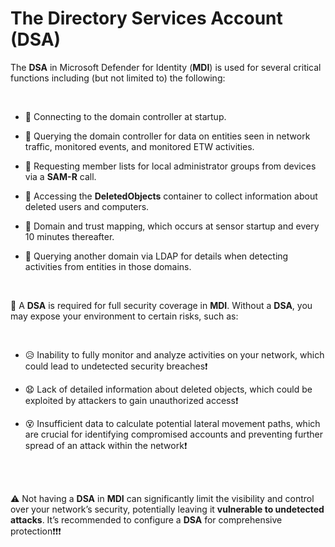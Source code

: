 # The Directory Services Account (DSA)

The **DSA** in Microsoft Defender for Identity (**MDI**) is used for several critical functions including (but not limited to) the following:

<br/>

- &#128272; Connecting to the domain controller at startup.

- &#128272; Querying the domain controller for data on entities seen in network traffic, monitored events, and monitored ETW activities.

- &#128272; Requesting member lists for local administrator groups from devices via a **SAM-R** call.

- &#128272; Accessing the **DeletedObjects** container to collect information about deleted users and computers.

- &#128272; Domain and trust mapping, which occurs at sensor startup and every 10 minutes thereafter.

- &#128272; Querying another domain via LDAP for details when detecting activities from entities in those domains.

<br/>

&#128273; A **DSA** is required for full security coverage in **MDI**. Without a **DSA**, you may expose your environment to certain risks, such as:

<br/>

- &#128549; Inability to fully monitor and analyze activities on your network, which could lead to undetected security breaches&#10071;

- &#128551; Lack of detailed information about deleted objects, which could be exploited by attackers to gain unauthorized access&#10071;

- &#128565; Insufficient data to calculate potential lateral movement paths, which are crucial for identifying compromised accounts and preventing further spread of an attack within the network&#10071;

<br/>
<br/>

&#9888; Not having a **DSA** in **MDI** can significantly limit the visibility and control over your network’s security, potentially leaving it **vulnerable to undetected attacks**. It’s recommended to configure a **DSA** for comprehensive protection&#10071;&#10071;&#10071;